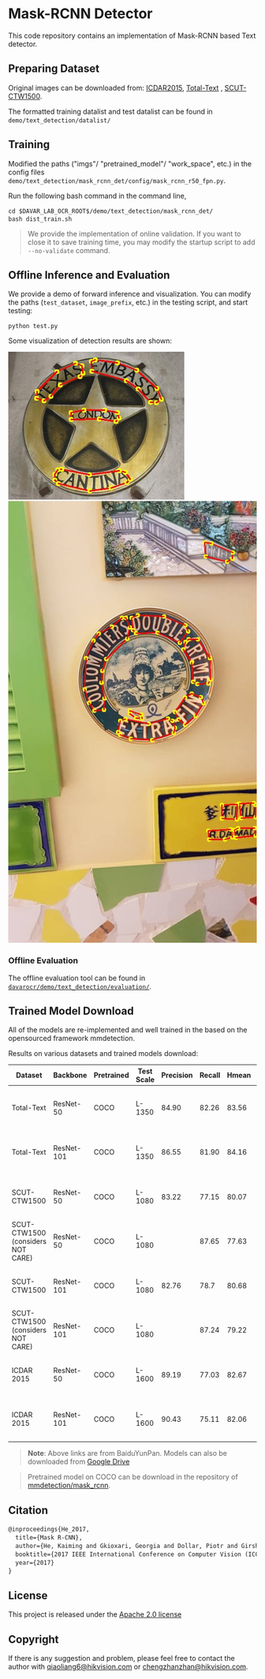 # Mask-RCNN Detector

This code repository contains an implementation of Mask-RCNN based Text detector.

## Preparing Dataset
Original images can be downloaded from: [ICDAR2015](https://github.com/?ch=4), [Total-Text](https://github.com/cs-chan/Total-Text-Dataset "Total-Text") , [SCUT-CTW1500](https://github.com/Yuliang-Liu/Curve-Text-Detector).

The formatted training datalist and test datalist can be found in `demo/text_detection/datalist/`

## Training
Modified the paths ("imgs"/ "pretrained_model"/ "work_space", etc.) in the config files `demo/text_detection/mask_rcnn_det/config/mask_rcnn_r50_fpn.py`.

Run the following bash command in the command line,
``` shell
cd $DAVAR_LAB_OCR_ROOT$/demo/text_detection/mask_rcnn_det/
bash dist_train.sh
```

> We provide the implementation of online validation. If you want to close it to save training time, you may modify the startup script to add `--no-validate` command.

## Offline Inference and Evaluation
We provide a demo of forward inference and visualization. You can modify the paths (`test_dataset`, `image_prefix`, etc.) in the testing script, and start testing:
``` shell
python test.py 
```
Some visualization of detection results are shown:

![./vis/img628.jpg](./vis/img628.jpg)
![./vis/img1099.jpg](./vis/img1099.jpg)

### Offline Evaluation

The offline evaluation tool can be found in [`davarocr/demo/text_detection/evaluation/`](../evalution/).

## Trained Model Download
All of the models are re-implemented and well trained in the based on the opensourced framework mmdetection.

Results on various datasets and trained models download:

|   Dataset             | Backbone  | Pretrained |Test Scale| Precision | Recall | Hmean | Links               |
| --------------------- |---------- | ---------- | ----     |--------- | ------ | ----- | ------------------- |
| Total-Text            | ResNet-50 |  COCO      | L-1350| 84.90     | 82.26  | 83.56 | [config](config/mask_rcnn_r50_fpn_tt.py), [pth](https://pan.baidu.com/s/1VzKduWXSqMhmvX6YFmlCJQ) (Access Code: k17n)         |
| Total-Text            | ResNet-101|  COCO      |  L-1350|86.55     | 81.90  | 84.16 | [config](config/mask_rcnn_r101_fpn_tt.py), [pth](https://pan.baidu.com/s/1VzKduWXSqMhmvX6YFmlCJQ) (Access Code: k17n)         |
| SCUT-CTW1500          | ResNet-50 |  COCO      |  L-1080|83.22     | 77.15  | 80.07 | [config](config/mask_rcnn_r50_fpn_ctw.py), [pth](https://pan.baidu.com/s/1VzKduWXSqMhmvX6YFmlCJQ) (Access Code: k17n)         |
| SCUT-CTW1500 (considers NOT CARE)  | ResNet-50 |  COCO  |  L-1080|   | 87.65     | 77.63  | 82.33 | -       |
| SCUT-CTW1500          | ResNet-101 |  COCO     |  L-1080| 82.76     | 78.7  | 80.68 | [config](config/mask_rcnn_r101_ctw.py), [pth](https://pan.baidu.com/s/1VzKduWXSqMhmvX6YFmlCJQ) (Access Code: k17n)        |
| SCUT-CTW1500 (considers NOT CARE)  | ResNet-101| COCO   |  L-1080|   | 87.24     | 79.22  | 83.04 | -        |
| ICDAR 2015            | ResNet-50 | COCO       |  L-1600| 89.19     | 77.03     | 82.67 |[config](config/mask_rcnn_r101_ctw.py), [pth](https://pan.baidu.com/s/1VzKduWXSqMhmvX6YFmlCJQ) (Access Code: k17n)|
| ICDAR 2015            | ResNet-101 | COCO       | L-1600| 90.43     | 75.11     | 82.06|[config](config/mask_rcnn_r101_ctw.py), [pth](https://pan.baidu.com/s/1VzKduWXSqMhmvX6YFmlCJQ) (Access Code: k17n)|

> **Note**: Above links are from BaiduYunPan. Models can also be downloaded from [Google Drive](https://drive.google.com/drive/folders/1w2cwYiuneb2qRM3e-82pylIUqGr8hs0d?usp=sharing)

> Pretrained model on COCO can be download in the repository of [mmdetection/mask_rcnn](https://github.com/open-mmlab/mmdetection/tree/master/configs/mask_rcnn).


## Citation

``` markdown
@inproceedings{He_2017,
  title={Mask R-CNN},
  author={He, Kaiming and Gkioxari, Georgia and Dollar, Piotr and Girshick, Ross},
  booktitle={2017 IEEE International Conference on Computer Vision (ICCV)},
  year={2017}
}
```

## License
This project is released under the [Apache 2.0 license](../../../davar_ocr/LICENSE)

## Copyright
If there is any suggestion and problem, please feel free to contact the author with qiaoliang6@hikvision.com or chengzhanzhan@hikvision.com.
